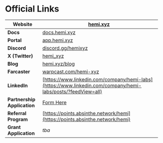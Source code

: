 # Official Links

| **Website**                 | [hemi.xyz](https://hemi.xyz/)                                                                                     |
| --------------------------- | ----------------------------------------------------------------------------------------------------------------- |
| **Docs**                    | [docs.hemi.xyz](https://docs.hemi.xyz/)                                                                           |
| **Portal**                  | [app.hemi.xyz](https://app.hemi.xyz)                                                                              |
| **Discord**                 | [discord.gg/hemixyz](https://discord.gg/hemixyz)                                                                  |
| **X (Twitter)**             | [hemi\_xyz](https://twitter.com/hemi\_xyz/)                                                                       |
| **Blog**                    | [hemi.xyz/blog](https://hemi.xyz/blog)                                                                            |
| **Farcaster**               | [warpcast.com/hemi-xyz](https://warpcast.com/hemi-xyz)                                                            |
| **LinkedIn**                | [https://www.linkedin.com/company/hemi-labs](https://www.linkedin.com/company/hemi-labs/posts/?feedView=all)      |
| **Partnership Application** | [Form Here](https://docs.google.com/forms/d/e/1FAIpQLSc5WXLwVr2BJSXp-78e-zvDoXGHDGtCx0Q\_Kgu1ssCAa35kmg/viewform) |
| **Referral Program**        | [https://points.absinthe.network/hemi](https://points.absinthe.network/hemi)                                      |
| **Grant** **Application**   | _tba_                                                                                                             |
